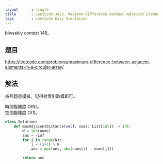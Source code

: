 ```yaml
---
layout      : single
title       : LeetCode 3423. Maximum Difference Between Adjacent Elements in a Circular Array
tags        : LeetCode Easy Simulation
---
```

biweekly contest 148。

## 題目

<https://leetcode.com/problems/maximum-difference-between-adjacent-elements-in-a-circular-array/>  

## 解法

按照題意模擬，記得對索引取模即可。  

時間複雜度 O(N)。  
空間複雜度 O(1)。  

```python
class Solution:
    def maxAdjacentDistance(self, nums: List[int]) -> int:
        N = len(nums)
        ans = -inf
        for i in range(N):
            j = (i+1) % N
            ans = max(ans, abs(nums[i] - nums[j]))

        return ans
```
